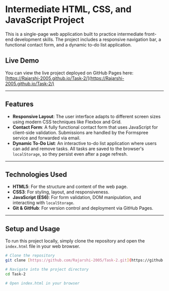 # Intermediate HTML, CSS, and JavaScript Project

This is a single-page web application built to practice intermediate front-end development skills. The project includes a responsive navigation bar, a functional contact form, and a dynamic to-do list application.

## Live Demo

You can view the live project deployed on GitHub Pages here:
[https://Rajarshi-2005.github.io/Task-2/](https://Rajarshi-2005.github.io/Task-2/)


---

## Features

* **Responsive Layout**: The user interface adapts to different screen sizes using modern CSS techniques like Flexbox and Grid.
* **Contact Form**: A fully functional contact form that uses JavaScript for client-side validation. Submissions are handled by the Formspree service and forwarded via email.
* **Dynamic To-Do List**: An interactive to-do list application where users can add and remove tasks. All tasks are saved to the browser's `localStorage`, so they persist even after a page refresh.

---

## Technologies Used

* **HTML5**: For the structure and content of the web page.
* **CSS3**: For styling, layout, and responsiveness.
* **JavaScript (ES6)**: For form validation, DOM manipulation, and interacting with `localStorage`.
* **Git & GitHub**: For version control and deployment via GitHub Pages.

---

## Setup and Usage

To run this project locally, simply clone the repository and open the `index.html` file in your web browser.

```bash
# Clone the repository
git clone [https://github.com/Rajarshi-2005/Task-2.git](https://github.com/Rajarshi-2005/Task-2)

# Navigate into the project directory
cd Task-2

# Open index.html in your browser
